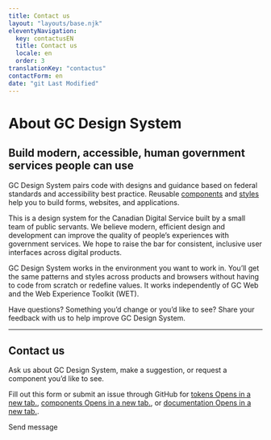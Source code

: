 ```yaml
---
title: Contact us
layout: "layouts/base.njk"
eleventyNavigation:
  key: contactusEN
  title: Contact us
  locale: en
  order: 3
translationKey: "contactus"
contactForm: en
date: "git Last Modified"
---
```


# About GC Design System

<h2 class="container-md mt-500 mb-400">Build modern, accessible, human government services people can use</h2>

GC Design System pairs code with designs and guidance based on federal standards and accessibility best practice. Reusable [components](/en/components/) and [styles](/en/foundations/) help you to build forms, websites, and applications.

This is a design system for the Canadian Digital Service built by a small team of public servants. We believe modern, efficient design and development can improve the quality of people’s experiences with government services. We hope to raise the bar for consistent, inclusive user interfaces across digital products.

GC Design System works in the environment you want to work in. You’ll get the same patterns and styles across products and browsers without having to code from scratch or redefine values. It works independently of GC Web and the Web Experience Toolkit (WET).

Have questions? Something you’d change or you’d like to see? Share your feedback with us to help improve GC Design System.

<hr class="my-500" />

## Contact us

Ask us about GC Design System, make a suggestion, or request a component you’d like to see.

Fill out this form or submit an issue through GitHub for <a href="https://github.com/cds-snc/gcds-tokens" target="_blank">tokens <span class="sr-only">Opens in a new tab.</span><span class="fa fa-solid fa-external-link ms-100" role="img"></span></a>, <a href="https://github.com/cds-snc/gcds-components" target="_blank">components <span class="sr-only">Opens in a new tab.</span><span class="fa fa-solid fa-external-link ms-100" role="img"></span></a>, or <a href="https://github.com/cds-snc/gcds-docs" target="_blank">documentation <span class="sr-only">Opens in a new tab.</span><span class="fa fa-solid fa-external-link ms-100" role="img"></span></a>.

<form class="my-500 contact-us-form" name="contactEN" method="post">
  <input type="hidden" name="form-name" value="contactEN" />
  <gcds-input type="text" input-id="name" label="Full name" size="30" required></gcds-input>
  <gcds-input type="email" input-id="email" label="Email address" size="30" required></gcds-input>
  <gcds-textarea label="Message" textarea-id="message" hint="Write your question or comment." required></gcds-textarea>
  <div hidden>
    <gcds-input type="text" input-id="bot-field" label="bot"></gcds-input>
  </div>
  <gcds-button button-role="primary" button-type="submit">
    Send message
  </gcds-button>
</form>
